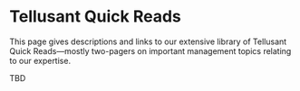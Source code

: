 # Tellusant Quick Reads
This page gives descriptions and links to our extensive library of Tellusant Quick Reads—mostly two-pagers on important management topics relating to our expertise.  

TBD

